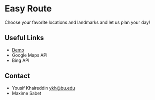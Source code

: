 # Easy Route

Choose your favorite locations and landmarks and let us plan your day!

## Useful Links
- [Demo](https://drive.google.com/file/d/1Z-PYvm9hh573mX1lndrtSaVEIxrtGSSu/view?usp=sharing)
- Google Maps API
- Bing API

## Contact
- Yousif Khaireddin ykh@bu.edu
- Maxime Sabet 

